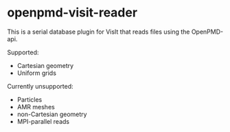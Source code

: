 # openpmd-visit-reader

This is a serial database plugin for VisIt that reads files using the OpenPMD-api.

Supported:
* Cartesian geometry
* Uniform grids

Currently unsupported:
* Particles
* AMR meshes
* non-Cartesian geometry
* MPI-parallel reads
